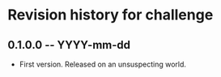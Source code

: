# Revision history for challenge

## 0.1.0.0 -- YYYY-mm-dd

* First version. Released on an unsuspecting world.
